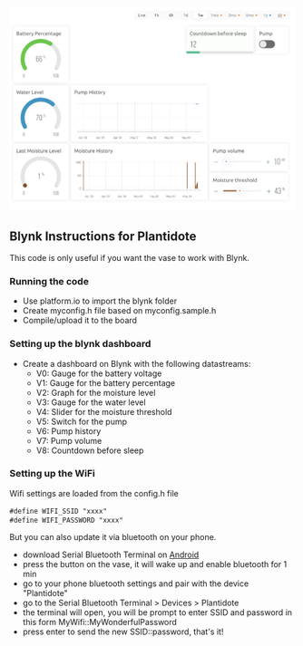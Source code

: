 ![](../images/presentation/blynk-widget.png)

## Blynk Instructions for Plantidote

This code is only useful if you want the vase to work with Blynk.

### Running the code
- Use platform.io to import the blynk folder
- Create myconfig.h file based on myconfig.sample.h
- Compile/upload it to the board

### Setting up the blynk dashboard
- Create a dashboard on Blynk with the following datastreams:
  - V0: Gauge for the battery voltage
  - V1: Gauge for the battery percentage
  - V2: Graph for the moisture level
  - V3: Gauge for the water level
  - V4: Slider for the moisture threshold
  - V5: Switch for the pump
  - V6: Pump history
  - V7: Pump volume
  - V8: Countdown before sleep

### Setting up the WiFi
Wifi settings are loaded from the config.h file
```
#define WIFI_SSID "xxxx"
#define WIFI_PASSWORD "xxxx"
```

But you can also update it via bluetooth on your phone.
- download Serial Bluetooth Terminal on [Android](https://play.google.com/store/apps/details?id=de.kai_morich.serial_bluetooth_terminal)
- press the button on the vase, it will wake up and enable bluetooth for 1 min
- go to your phone bluetooth settings and pair with the device "Plantidote"
- go to the Serial Bluetooth Terminal > Devices > Plantidote
- the terminal will open, you will be prompt to enter SSID and password in this form MyWifi::MyWonderfulPassword
- press enter to send the new SSID::password, that's it!


